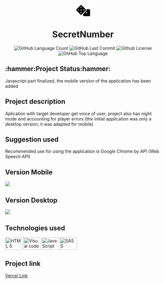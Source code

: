 <div align="center">
<img src="https://github.com/Guilbertoliveira/SecretNumber/blob/main/img/dice.svg" width="45">
<h1>SecretNumber </h1>
<img alt="GitHub Language Count" src="https://img.shields.io/github/languages/count/Guilbertoliveira/SecretNumber" />
<img alt="GitHub Last Commit" src="https://img.shields.io/github/last-commit/Guilbertoliveira/SecretNumber" />
<img alt="Github License" src="https://img.shields.io/github/license/Guilbertoliveira/SecretNumber" />
<img alt="GitHub Top Language" src="https://img.shields.io/github/languages/top/Guilbertoliveira/SecretNumber" />

</div>

<h2>:hammer:Project Status:hammer:</h2>
<p>Javascript part finalized, the mobile version of the application has been added</p>
<h2>Project description</h2>
<p>Aplication with target developer get voice of user, project also has night mode and accounting for player errors (the initial application was only a desktop version, it was adapted for mobile)</p>

<h2>Suggestion used</h2>
</p>Recommended use for using the application is Google Chrome by API (Web Speech API)</p>

<h2 >Version Mobile</h2>
<img src="https://user-images.githubusercontent.com/41201436/223500098-2ef0e547-dc75-4a3e-a193-2b6df5a4d1e7.gif">

<h2>Version Desktop</h2>
<img src="https://user-images.githubusercontent.com/41201436/223500826-c642b46c-a012-4b6f-afb5-6e3091ad0b12.gif">


<h2>Technologies used</h2>
        <p>
        <img src="https://cdn.jsdelivr.net/gh/devicons/devicon/icons/html5/html5-plain-wordmark.svg" height="40" width="55" title="HTML 5" />
        <img src="https://cdn.jsdelivr.net/gh/devicons/devicon/icons/visualstudio/visualstudio-plain.svg" height="40" width="55" title="Visual code"  />
        <img src="https://cdn.jsdelivr.net/gh/devicons/devicon/icons/javascript/javascript-plain.svg" height="40" width="55" title="JavaScript"/>
        <img src="https://cdn.jsdelivr.net/gh/devicons/devicon/icons/sass/sass-original.svg" height="40" width="55" title="SASS" />
        </p> 
<h2> Project link </h2>
<a href="https://secret-number-fawn.vercel.app/">Vercel Link</a>

